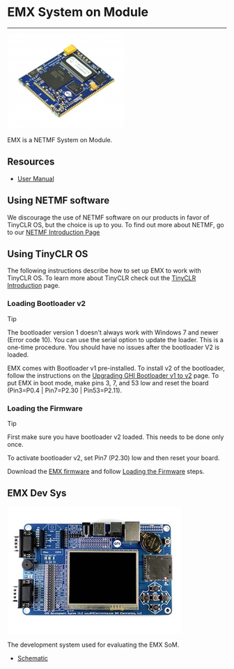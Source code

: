 # EMX System on Module
---
![EMX SoM](images/emx-som.jpg)

EMX is a NETMF System on Module.

## Resources
* [User Manual](http://files.ghielectronics.com/downloads/Documents/Manuals/EMX%20User%20Manual.pdf)

## Using NETMF software
We discourage the use of NETMF software on our products in favor of TinyCLR OS, but the choice is up to you. To find out more about NETMF, go to our [NETMF Introduction Page](../../software/netmf/intro.md)

## Using TinyCLR OS
The following instructions describe how to set up EMX to work with TinyCLR OS. To learn more about TinyCLR check out the [TinyCLR Introduction](../../software/tinyclr/intro.md) page.

### Loading Bootloader v2
> [!Tip]
> The bootloader version 1 doesn't always work with Windows 7 and newer (Error code 10). You can use the serial option to update the loader.
> This is a one-time procedure. You should have no issues after the bootloader V2 is loaded.

EMX comes with Bootloader v1 pre-installed. To install v2 of the bootloader, follow the instructions on the [Upgrading GHI Bootloader v1 to v2](../../software/tinyclr/loaders/upgrading-v1-to-v2.md) page. To put EMX in boot mode, make pins 3, 7, and 53 low and reset the board (Pin3=P0.4 | Pin7=P2.30 | Pin53=P2.11).

### Loading the Firmware

> [!Tip]
> First make sure you have bootloader v2 loaded. This needs to be done only once.

To activate bootloader v2, set Pin7 (P2.30) low and then reset your board.

Download the [EMX firmware](../../software/tinyclr/downloads.md#emx) and follow [Loading the Firmware](../../software/tinyclr/loaders/ghi-bootloader.md#loading-the-firmware) steps.

## EMX Dev Sys
![EMX Dev Sys](images/emx-dev-sys.jpg)

The development system used for evaluating the EMX SoM.

* [Schematic](http://files.ghielectronics.com/downloads/Schematics/Systems/EMX%20DevSys%20Schematic.pdf)




